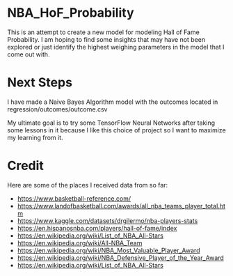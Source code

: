 # NBA_HoF_Probability
This is an attempt to create a new model for modeling Hall of Fame Probability.
I am hoping to find some insights that may have not been explored or just identify
the highest weighing parameters in the model that I come out with.

# Next Steps
I have made a Naive Bayes Algorithm model with the outcomes located in regression/outcomes/outcome.csv

My ultimate goal is to try some TensorFlow Neural Networks after taking some lessons in it because I like this choice of
project so I want to maximize my learning from it.

# Credit
Here are some of the places I received data from so far:
* https://www.basketball-reference.com/
* https://www.landofbasketball.com/awards/all_nba_teams_player_total.htm
* https://www.kaggle.com/datasets/drgilermo/nba-players-stats
* https://en.hispanosnba.com/players/hall-of-fame/index
* https://en.wikipedia.org/wiki/List_of_NBA_All-Stars
* https://en.wikipedia.org/wiki/All-NBA_Team
* https://en.wikipedia.org/wiki/NBA_Most_Valuable_Player_Award
* https://en.wikipedia.org/wiki/NBA_Defensive_Player_of_the_Year_Award
* https://en.wikipedia.org/wiki/List_of_NBA_All-Stars
